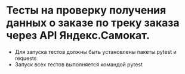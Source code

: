 # Тесты на проверку получения данных о заказе по треку заказа через API Яндекс.Самокат.
- Для запуска тестов должны быть установлены пакеты pytest и requests
- Запуск всех тестов выполняется командой pytest